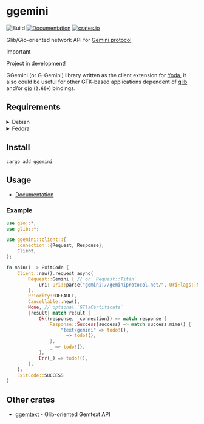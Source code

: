 # ggemini

![Build](https://github.com/YGGverse/ggemini/actions/workflows/build.yml/badge.svg)
[![Documentation](https://docs.rs/ggemini/badge.svg)](https://docs.rs/ggemini)
[![crates.io](https://img.shields.io/crates/v/ggemini.svg)](https://crates.io/crates/ggemini)

Glib/Gio-oriented network API for [Gemini protocol](https://geminiprotocol.net/)

> [!IMPORTANT]
> Project in development!
>

GGemini (or G-Gemini) library written as the client extension for [Yoda](https://github.com/YGGverse/Yoda), it also could be useful for other GTK-based applications dependent of [glib](https://crates.io/crates/glib) and/or [gio](https://crates.io/crates/gio) (`2.66+`) bindings.

## Requirements

<details>
<summary>Debian</summary>
<pre>
sudo apt install libglib2.0-dev</pre>
</details>

<details>
<summary>Fedora</summary>
<pre>
sudo dnf install glib2-devel</pre>
</details>

## Install

```
cargo add ggemini
```

## Usage

* [Documentation](https://docs.rs/ggemini/latest/ggemini/)

### Example

``` rust
use gio::*;
use glib::*;

use ggemini::client::{
    connection::{Request, Response},
    Client,
};

fn main() -> ExitCode {
    Client::new().request_async(
        Request::Gemini { // or `Request::Titan`
            uri: Uri::parse("gemini://geminiprotocol.net/", UriFlags::NONE).unwrap(),
        },
        Priority::DEFAULT,
        Cancellable::new(),
        None, // optional `GTlsCertificate`
        |result| match result {
            Ok((response, _connection)) => match response {
                Response::Success(success) => match success.mime() {
                    "text/gemini" => todo!(),
                    _ => todo!(),
                },
                _ => todo!(),
            },
            Err(_) => todo!(),
        },
    );
    ExitCode::SUCCESS
}
```

## Other crates

* [ggemtext](https://github.com/YGGverse/ggemtext) - Glib-oriented Gemtext API